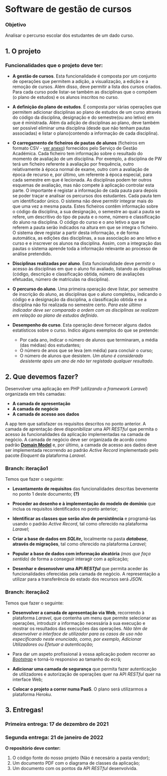 # Software de gestão de cursos #

### Objetivo ###

Analisar o percurso escolar dos estudantes de um dado curso.

## 1. O projeto ##

### Funcionalidades que o projeto deve ter: ###

* **A gestão de cursos**. Esta funcionalidade  é 
composta por um conjunto de operações que permitem a adição,
a visualização, a edição e a remoção de cursos. Além disso,
deve permitir a lista dos cursos criados. 
Para cada curso pode listar-se também as disciplinas que o
compõem (o plano de estudos) e os alunos inscritos no curso.

* **A definição do plano de estudos**. É composta por várias operações
que permitem adicionar disciplinas ao plano de estudos de um curso através
do código da disciplina, designação e do semestre(ou ano letivo) em que é
ministrada. Além da adição de disciplinas ao plano, deve também ser possível
eliminar uma disciplina (desde que não tenham pautas associadas) e listar o
plano(contendo a informação de cada disciplina).

* **O carregamento de ficheiros de pautas de alunos** (ficheiros em formato
CSV - [ver anexo](https://moodle2122.uac.pt/pluginfile.php/168522/mod_resource/content/0/Progr_Web_2020_2021_1.csv))
fornecidos pelo Serviço de Gestão Académica. Cada ficheiro tem informação sobre
o resultado do momento de avaliação de um disciplina. Por exemplo, a disciplina
de PW terá um ficheiro referente à avaliação por frequência, outro relativamente
à época normal de exame, outro com a avaliação de época de recurso e, por
último, um referente à época especial, para cada semestre em que é lecionada.
As disciplinas podem ter outros esquemas de avaliação, mas não compete
à aplicação controlar esta parte. O importante é registar
a informação de cada pauta para depois se poder traçar e analisar
os percursos dos estudantes. Cada pauta tem um identificador único.
O sistema não deve permitir integrar mais do que uma vez a mesma pauta.
Estes ficheiros contêm informação sobre o código da disciplina,
a sua designação, o semestre ao qual a pauta se refere, um descritivo
do tipo de pauta e o nome, número e classificação do aluno na disciplina.
O código do curso e o ano letivo a que se referem a pauta serão indicados
na altura em que se integra o ficheiro.
O sistema deve registar a partir desta informação, e de forma automática,
as edições das disciplinas, a sua associação ao ano letivo e curso e
e inscrever os alunos na disciplina. Assim, com a integração das pautas o
sistema aprende toda a informação relevante ao processo de análise pretendido.

* **Disciplinas realizadas por aluno**. Esta funcionalidade deve permitir
o acesso às disciplinas em que o aluno foi avaliado, listando as
disciplinas (código, descrição e classificação obtida, número de avaliações
efetuadas, número de matrículas na disciplina).

* **O percurso do aluno**. Uma primeira operação deve listar,
por semestre de inscrição do aluno, as disciplinas que o aluno completou,
indicando o código e a designação da disciplina, a classificação obtida e se
a disciplina não foi realizada no semestre certo. *Para este último
indicador deve ser comparado a ordem com as disciplinas se realizam
em relação ao plano de estudos definido*.

* **Desempenho do curso**. Esta operação deve fornecer alguns dados estatísticos
sobre o curso. Indico alguns exemplos do que se pretende:
  * Por cada ano, indicar o número de alunos que terminaram, a média (das médias)
dos estudantes;
  * O número de anos que se leva (em média) para concluir o curso;
  * O número de alunos que desistem. *Um aluno é considerado desistente 
após um ano de não ter registado qualquer resultado*.

## 2. Que devemos fazer? ##
Desenvolver uma aplicação em PHP (*utilizando a framework Laravel*) organizada
em três camadas:

* **A camada de apresentação**
* **A camada de negócio**
* **A camada de acesso aos dados**

A app tem que satisfazer os requisitos descritos no ponto anterior.
A camada de aprentação deve disponibilizar uma API *RESTful* que permita
o acesso às funcionalidades da aplicação implementadas na camada de negócio.
A camada de negócio deve ser organizada de acordo como padrão
**[Domain Model](https://martinfowler.com/eaaCatalog/domainModel.html)**
e, por último, a camada de acesso aos dados deve ser implementada
recorrendo ao padrão *Active Record* implementado pelo pacote
*Eloquent* da plataforma *Laravel*.

### Branch: iteração1 ###
Temos que fazer o seguinte:
* **Levantamento de requisitos** das funcionalidades descritas
bevemente no ponto 1 deste documento; **(?)**

* **Proceder ao desenho e à implementação do modelo de domínio** que inclua
os requisitos identificados no ponto anterior;

* **Identificar as classes que serão alvo de persistência** e programá-las
usando o padrão *Active Record*, tal como oferecido na plataforma
*Laravel*;

* **Criar a base de dados em *SQLite*,** localmente na pasta ***database***,
**através de migrações**, tal como oferecido na plataforma *Laravel*;

* **Popular a base de dados com informação aleatória** *(mas que faça sentido)*
de forma a conseguir interagir com a aplicação;

* **Desenhar e desenvolver uma API *RESTful*** que permita aceder às funcionalidades
oferecidas pela camada de negócio. A representação a utilizar para a
transferência do estado dos recursos será *JSON*.

### Branch: iteração2 ###

Temos que fazer o seguinte:

* **Desenvolver a camada de apresentação via Web**, recorrendo à plataforma
*Laravel*, que contenha um menu que permite selecionar as operações,
introduzir a informação necessária à sua execução e mostrar os resultados
das execuções das operações. *Não têm de desenvolver a interface de utilizador para
os casos de uso não especificando neste enunciado, como, por exemplo,
Adicionar Utilizadores ou Efetuar a autenticação*;

* Para dar um aspeto profissional à vossa aplicação podem
recorrer ao *[Bootstrap](https://getbootstrap.com)* e torná-lo responsivo
ao tamanho do ecrã;

* **Adicionar uma camada de segurança** que permita fazer autenticação
de utilizadores e autorização de operações quer na API *RESTful* quer na
interface Web;

* **Colocar o projeto a correr numa PaaS**. O plano será utilizarmos a plataforma *Heroku*.

## 3. Entregas! ##
### Primeira entrega: 17 de dezembro de 2021 ###
### Segunda entrega: 21 de janeiro de 2022 ###

**O repositório deve conter:**

1. O código fonte do nosso projeto (Não é necesário a pasta vendor);
2. Um documento PDF com o diagrama de classes da aplicação;
3. Um documento com os pontos da API *RESTful* desenvolvida.